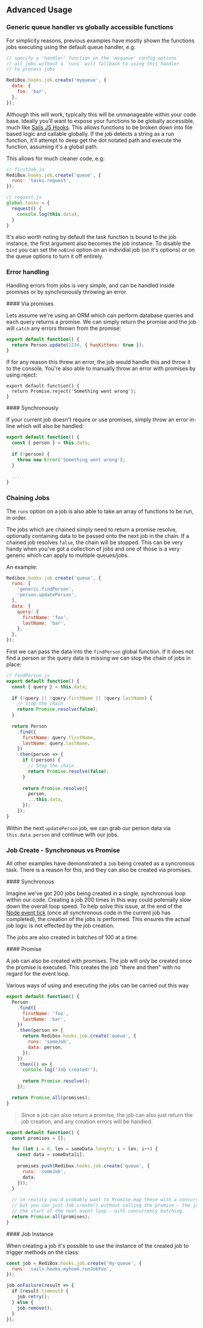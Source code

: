 ## Advanced Usage

### Generic queue handler vs globally accessible functions

For simplicity reasons, previous examples have mostly shown the functions jobs executing using the default queue handler, e.g:

```javascript
// specify a 'handler' function on the 'myqueue' config options
// all jobs without a `runs` will fallback to using this handler
// to process jobs

RediBox.hooks.job.create('myqueue', {
  data: {
    foo: 'bar',
  },
});
```

Although this will work, typically this will be unmanageable within your code base. Ideally you'll want to expose your functions
to be globally accessible, much like [Sails JS Hooks](http://sailsjs.org/documentation/concepts/extending-sails/hooks). This allows
functions to be broken down into file based logic and callable globally. If the job detects a string as a run function,
it'll attempt to deep get the dot notated path and execute the function, assuming it's a global path.

This allows for much cleaner code, e.g:

```javascript
// firstJob.js
RediBox.hooks.job.create('queue', {
  runs: 'tasks.request',
});
```

```javascript
// request.js
global.tasks = { 
  request() {
    console.log(this.data);
  }
}
```

It's also worth noting by default the task function is bound to the job instance, the first argument also becomes the job instance. To disable the `bind` you can set the `noBind` option on an individial job (on it's options) or on the queue options to turn it off entirely.

### Error handling

Handling errors from jobs is very simple, and can be handled inside promises or by synchronously throwing an error.

#### Via promises

Lets assume we're using an ORM which can perform database queries and each query returns a promise. We can simply return the promise and the job will `catch` any errors thrown from the promise:

```javascript
export default function() {
  return Person.update(1234, { hasKittens: true });
}
```

If for any reason this threw an error, the job would handle this and throw it to the console. You're also able to manually throw an error with promises by using reject:

```
export default function() {
  return Promise.reject('Something went wrong');
}
```

#### Synchronously

If your current job doesn't require or use promises, simply throw an error in-line which will also be handled:

```javascript
export default function() {
  const { person } = this.data;
  
  if (!person) {
    throw new Error('Something went wrong');
  }
  
  ...
}
```

### Chaining Jobs

The `runs` option on a job is also able to take an array of functions to be run, in order.

The jobs which are chained simply need to return a promise resolve, optionally containing data to be passed onto the next job in the chain. If a chained job resolves `false`, the chain will be stopped. This can be very handy when you've got a collection of jobs and one of those is a very generic which can apply to multiple queues/jobs.

An example:

```javascript
Redibox.hooks.job.create('queue', {
  runs: [
    'generic.findPerson',
    'person.updatePerson',
  ],
  data: {
    query: {
      firstName: 'foo',
      lastName: 'bar',
    },
  },
});
```

First we can pass the data into the `findPerson` global function. If it does not find a person or the query data is missing we can stop the chain of jobs in place:

```javascript
// findPerson.js
export default function() {
  const { query } = this.data;
  
  if (!query || !query.firstName || !query.lastName) {
    // Stop the chain
    return Promise.resolve(false);
  }
  
  return Person
    .find({
      firstName: query.firstName,
      lastName: query.lastName,
    })
    .then(person => {
      if (!person) {
        // Stop the chain
        return Promise.resolve(false);
      }
      
      return Promise.resolve({
        person,
        ...this.data,
      });
    });
}
```

Within the next `updatePerson` job, we can grab our person data via `this.data.person` and continue with our jobs.

### Job Create - Synchronous vs Promise

All other examples have demonstrated a `Job` being created as a syncronous task. There is a reason for this, and they can also be created via promises.

#### Synchronous

Imagine we've got 200 jobs being created in a single, synchronous loop within our code. Creating a job 200 times in 
this way could potenially slow down the overall loop speed. To help solve this issue, at the end of the [Node event tick](https://github.com/nodejs/node/blob/master/doc/topics/the-event-loop-timers-and-nexttick.md) (once all synchronous code in the current job has completed), the creation of the jobs is performed. This ensures the actual job logic is not 
effected by the job creation.

The jobs are also created in batches of 100 at a time.

#### Promise

A job can also be created with promises. The job will only be created once the promise is executed. This creates the job
"there and then" with no regard for the event loop. 

Various ways of using and executing the jobs can be carried out this way

```javascript
export default function() {
  Person
    .find({
      firstName: 'foo',
      lastName: 'bar',
    })
    .then(person => { 
      return Redibox.hooks.job.create('queue', {
        runs: 'someJob',
        data: person,
      });
    })
    .then(() => {
      console.log('Job created!');
      
      return Promise.resolve();
    });

  return Promise.all(promises);
}
```

> Since a job can also return a promise, the job can also just return the job creation, and any creation errors will be handled.

```javascript
export default function() {
  const promises = [];

  for (let i = 0, len = someData.length; i < len; i++) {
    const data = someData[i];
    
    promises.push(Redibox.hooks.job.create('queue', {
      runs: 'someJob',
      data,
    }));
  }
  
  // in reality you'd probably want to Promise.map these with a concurrency limit
  // but you can just Job.create() without calling the promise - the job hook will queue these for creating at 
  // the start of the next event loop - with concurrency batching.
  return Promise.all(promises);
}
```

#### Job Instance

When creating a job it's possible to use the instance of the created job to trigger methods on the class:

```javascript
const job = RediBox.hooks.job.create('my-queue', {
  runs: 'sails.hooks.myhook.runJobFoo',
});

job.onFailure(result => {
  if (result.timeout) {
    job.retry();
  } else {
    job.remove();
  }
});
```
